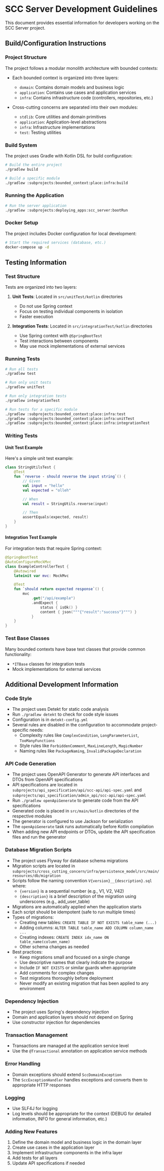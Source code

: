 # SCC Server Development Guidelines

This document provides essential information for developers working on the SCC Server project.

## Build/Configuration Instructions

### Project Structure

The project follows a modular monolith architecture with bounded contexts:

- Each bounded context is organized into three layers:
  - `domain`: Contains domain models and business logic
  - `application`: Contains use cases and application services
  - `infra`: Contains infrastructure code (controllers, repositories, etc.)

- Cross-cutting concerns are separated into their own modules:
  - `stdlib`: Core utilities and domain primitives
  - `application`: Application-level abstractions
  - `infra`: Infrastructure implementations
  - `test`: Testing utilities

### Build System

The project uses Gradle with Kotlin DSL for build configuration:

```bash
# Build the entire project
./gradlew build

# Build a specific module
./gradlew :subprojects:bounded_context:place:infra:build
```

### Running the Application

```bash
# Run the server application
./gradlew :subprojects:deploying_apps:scc_server:bootRun
```

### Docker Setup

The project includes Docker configuration for local development:

```bash
# Start the required services (database, etc.)
docker-compose up -d
```

## Testing Information

### Test Structure

Tests are organized into two layers:

1. **Unit Tests**: Located in `src/unitTest/kotlin` directories
   - Do not use Spring context
   - Focus on testing individual components in isolation
   - Faster execution

2. **Integration Tests**: Located in `src/integrationTest/kotlin` directories
   - Use Spring context with `@SpringBootTest`
   - Test interactions between components
   - May use mock implementations of external services

### Running Tests

```bash
# Run all tests
./gradlew test

# Run only unit tests
./gradlew unitTest

# Run only integration tests
./gradlew integrationTest

# Run tests for a specific module
./gradlew :subprojects:bounded_context:place:infra:test
./gradlew :subprojects:bounded_context:place:infra:unitTest
./gradlew :subprojects:bounded_context:place:infra:integrationTest
```

### Writing Tests

#### Unit Test Example

Here's a simple unit test example:

```kotlin
class StringUtilsTest {
    @Test
    fun `reverse - should reverse the input string`() {
        // Given
        val input = "hello"
        val expected = "olleh"

        // When
        val result = StringUtils.reverse(input)

        // Then
        assertEquals(expected, result)
    }
}
```

#### Integration Test Example

For integration tests that require Spring context:

```kotlin
@SpringBootTest
@AutoConfigureMockMvc
class ExampleControllerTest {
    @Autowired
    lateinit var mvc: MockMvc

    @Test
    fun `should return expected response`() {
        mvc
            .get("/api/example")
            .andExpect {
                status { isOk() }
                content { json("""{"result":"success"}""") }
            }
    }
}
```

### Test Base Classes

Many bounded contexts have base test classes that provide common functionality:

- `*ITBase` classes for integration tests
- Mock implementations for external services

## Additional Development Information

### Code Style

- The project uses Detekt for static code analysis
- Run `./gradlew detekt` to check for code style issues
- Configuration is in `detekt-config.yml`
- Several rules are disabled in the configuration to accommodate project-specific needs:
  - Complexity rules like `ComplexCondition`, `LongParameterList`, `TooManyFunctions`
  - Style rules like `ForbiddenComment`, `MaxLineLength`, `MagicNumber`
  - Naming rules like `PackageNaming`, `InvalidPackageDeclaration`

### API Code Generation

- The project uses OpenAPI Generator to generate API interfaces and DTOs from OpenAPI specifications
- API specifications are located in `subprojects/api_specification/api/scc-api/api-spec.yaml` and `subprojects/api_specification/admin_api/scc-api/api-spec.yaml`
- Run `./gradlew openApiGenerate` to generate code from the API specifications
- Generated code is placed in `src/main/kotlin` directories of the respective modules
- The generator is configured to use Jackson for serialization
- The `openApiGenerate` task runs automatically before Kotlin compilation
- When adding new API endpoints or DTOs, update the API specification files and run the generator

### Database Migration Scripts

- The project uses Flyway for database schema migrations
- Migration scripts are located in `subprojects/cross_cutting_concern/infra/persistence_model/src/main/resources/db/migration`
- Scripts follow the naming convention `V{version}__{description}.sql` where:
  - `{version}` is a sequential number (e.g., V1, V2, V42)
  - `{description}` is a brief description of the migration using underscores (e.g., add_user_table)
- Migrations are automatically applied when the application starts
- Each script should be idempotent (safe to run multiple times)
- Types of migrations:
  - Creating new tables: `CREATE TABLE IF NOT EXISTS table_name (...)`
  - Adding columns: `ALTER TABLE table_name ADD COLUMN column_name ...`
  - Creating indexes: `CREATE INDEX idx_name ON table_name(column_name)`
  - Other schema changes as needed
- Best practices:
  - Keep migrations small and focused on a single change
  - Use descriptive names that clearly indicate the purpose
  - Include `IF NOT EXISTS` or similar guards when appropriate
  - Add comments for complex changes
  - Test migrations thoroughly before deployment
  - Never modify an existing migration that has been applied to any environment

### Dependency Injection

- The project uses Spring's dependency injection
- Domain and application layers should not depend on Spring
- Use constructor injection for dependencies

### Transaction Management

- Transactions are managed at the application service level
- Use the `@Transactional` annotation on application service methods

### Error Handling

- Domain exceptions should extend `SccDomainException`
- The `SccExceptionHandler` handles exceptions and converts them to appropriate HTTP responses

### Logging

- Use SLF4J for logging
- Log levels should be appropriate for the context (DEBUG for detailed information, INFO for general information, etc.)

### Adding New Features

1. Define the domain model and business logic in the domain layer
2. Create use cases in the application layer
3. Implement infrastructure components in the infra layer
4. Add tests for all layers
5. Update API specifications if needed
